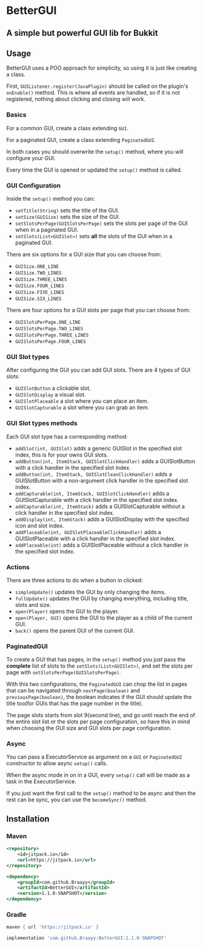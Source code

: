 # BetterGUI
A simple but powerful GUI lib for Bukkit
----------------------------------------

## Usage
BetterGUI uses a POO approach for simplicity, so using it is just like creating a class.

First, `GUIListener.register(JavaPlugin)` should be called on the plugin's `onEnable()` method.
This is where all events are handled, so if it is not registered, nothing about clicking and closing will work. 

### Basics
For a common GUI, create a class extending `GUI`.

For a paginated GUI, create a class extending `PaginatedGUI`.

In both cases you should overwrite the `setup()` method, where you will configure your GUI.

Every time the GUI is opened or updated the `setup()` method is called.

### GUI Configuration
Inside the `setup()` method you can:
- `setTitle(String)` sets the title of the GUI.
- `setSize(GUISize)` sets the size of the GUI.
- `setSlotsPerPage(GUISlotsPerPage)` sets the slots per page of the GUI when in a paginated GUI.
- `setSlots(List<GUISlot>)` sets **all** the slots of the GUI when in a paginated GUI.

There are six options for a GUI size that you can choose from:
- `GUISize.ONE_LINE`
- `GUISize.TWO_LINES`
- `GUISize.THREE_LINES`
- `GUISize.FOUR_LINES`
- `GUISize.FIVE_LINES`
- `GUISize.SIX_LINES`

There are four options for a GUI slots per page that you can choose from:
- `GUISlotsPerPage.ONE_LINE`
- `GUISlotsPerPage.TWO_LINES`
- `GUISlotsPerPage.THREE_LINES`
- `GUISlotsPerPage.FOUR_LINES`

### GUI Slot types
After configuring the GUI you can add GUI slots. There are 4 types of GUI slots:
- `GUISlotButton` a clickable slot.
- `GUISlotDisplay` a visual slot.
- `GUISlotPlaceable` a slot where you can place an item.
- `GUISlotCapturable` a slot where you can grab an item.

### GUI Slot types methods
Each GUI slot type has a corresponding method:
- `addSlot(int, GUISlot)` adds a generic GUISlot in the specified slot index, this is for your owns GUI slots. 
- `addButton(int, ItemStack, GUISlotClickHandler)` adds a GUISlotButton with a click handler in the specified slot index.
- `addButton(int, ItemStack, GUISlotCleanClickHandler)` adds a GUISlotButton with a non-argument click handler in the specified slot index.
- `addCapturable(int, ItemStack, GUISlotClickHandler)` adds a GUISlotCapturable with a click handler in the specified slot index.
- `addCapturable(int, ItemStack)` adds a GUISlotCapturable without a click handler in the specified slot index.
- `addDisplay(int, ItemStack)` adds a GUISlotDisplay with the specified icon and slot index.
- `addPlaceable(int, GUISlotPlaceableClickHandler)` adds a GUISlotPlaceable with a click handler in the specified slot index.
- `addPlaceable(int)` adds a GUISlotPlaceable without a click handler in the specified slot index.

### Actions
There are three actions to do when a button in clicked:
- `simpleUpdate()` updates the GUI by only changing the items.
- `fullUpdate()` updates the GUI by changing everything, including title, slots and size.
- `open(Player)` opens the GUI to the player.
- `open(Player, GUI)` opens the GUI to the player as a child of the current GUI.
- `back()` opens the parent GUI of the current GUI.

### PaginatedGUI
To create a GUI that has pages, in the `setup()` method you just pass the **complete** list of slots to the `setSlots(List<GUISlot>)`, and set the slots per page with `setSlotsPerPage(GUISlotsPerPage)`.

With this two configurations, the `PaginatedGUI` can chop the list in pages that can be navigated through `nextPage(boolean)` and `previousPage(boolean)`, the boolean indicates if the GUI should update the title too(for GUIs that has the page number in the title).

The page slots starts from slot 9(second line), and go until reach the end of the entire slot list or the slots per page configuration, so have this in mind when choosing the GUI size and GUI slots per page configuration.

### Async
You can pass a ExecutorService as argument on a `GUI` or `PaginatedGUI` constructor to allow async `setup()` calls.

When the async mode in on in a GUI, every `setup()` call will be made as a task in the ExecutorService.

If you just want the first call to the `setup()` method to be async and then the rest can be sync, you can use the `becomeSync()` method. 

## Installation
### Maven
```xml
<repository>
    <id>jitpack.io</id>
    <url>https://jitpack.io</url>
</repository>
```

```xml
<dependency>
    <groupId>com.github.Braayy</groupId>
    <artifactId>BetterGUI</artifactId>
    <version>1.1.0-SNAPSHOT</version>
</dependency>
```

### Gradle
```groovy
maven { url 'https://jitpack.io' }
```

```groovy
implementation 'com.github.Braayy:BetterGUI:1.1.0-SNAPSHOT'
```
